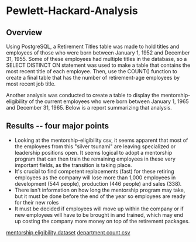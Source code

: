 # Pewlett-Hackard-Analysis

## Overview
Using PostgreSQL, a Retirement Titles table was made to hold titles and employees of those who were born between January 1, 1952 and December 31, 1955. Some of these employees had multiple titles in the database, so a SELECT DISTINCT ON statement was used to make a table that contains the most recent title of each employee. Then, use the COUNT() function to create a final table that has the number of retirement-age employees by most recent job title.

Another analysis was conducted to create a table to display the mentorship-eligibility of the current employees who were born between January 1, 1965 and December 31, 1965. Below is a report summarizing that analysis.


## Results -- four major points 
* Looking at the mentorship-eligibility csv, it seems apparent that most of the employees from this "silver tsunami" are leaving specialized or leadership positions open. It seems logical to adopt a mentorship program that can then train the remaining employees in these very important fields, as the transition is taking place.
* It's crucial to find competent replacements (fast) for these retiring employees as the company will lose more than 1,000 employees in development (544 people), production (446 people) and sales (338). 
* There isn't information on how long the mentorship program may take, but it must be done before the end of the year so employees are ready for their new roles
* It must be decided if employees will move up within the company or if new employees will have to be brought in and trained, which may end up costing the company more money on top of the retirement packages.

[mentorship eligibility dataset](https://github.com/pratishthasingh1/Pewlett-Hackard-Analysis/blob/master/mentorship_eligibility.csv)
[department count csv](https://github.com/pratishthasingh1/Pewlett-Hackard-Analysis/blob/master/dept_count.csv)

